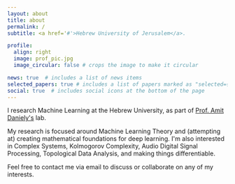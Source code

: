 ```yaml
---
layout: about
title: about
permalink: /
subtitle: <a href='#'>Hebrew University of Jerusalem</a>. 

profile:
  align: right
  image: prof_pic.jpg
  image_circular: false # crops the image to make it circular

news: true  # includes a list of news items
selected_papers: true # includes a list of papers marked as "selected={true}"
social: true  # includes social icons at the bottom of the page
---
```

I research Machine Learning at the Hebrew University, as part of [Prof. Amit Daniely's](https://www.cs.huji.ac.il/w~amitd/) lab.

My research is focused around Machine Learning Theory and (attempting at) creating mathematical foundations for deep learning.
I'm also interested in Complex Systems, Kolmogorov Complexity, Audio Digital Signal Processing, Topological Data Analysis, and making things differentiable.

Feel free to contact me via email to discuss or collaborate on any of my interests.

  

